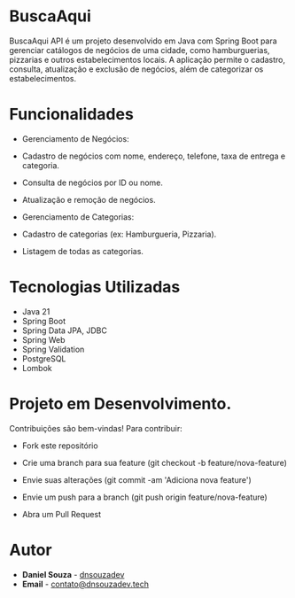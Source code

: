 # BuscaAqui

BuscaAqui API é um projeto desenvolvido em Java com Spring Boot para gerenciar catálogos de negócios de uma cidade, como hamburguerias, pizzarias e outros estabelecimentos locais. A aplicação permite o cadastro, consulta, atualização e exclusão de negócios, além de categorizar os estabelecimentos.

# Funcionalidades

* Gerenciamento de Negócios:

* Cadastro de negócios com nome, endereço, telefone, taxa de entrega e categoria.

* Consulta de negócios por ID ou nome.

* Atualização e remoção de negócios.

* Gerenciamento de Categorias:

* Cadastro de categorias (ex: Hamburgueria, Pizzaria).

* Listagem de todas as categorias.

# Tecnologias Utilizadas

* Java 21
* Spring Boot
* Spring Data JPA, JDBC
* Spring Web
* Spring Validation
* PostgreSQL
* Lombok

# Projeto em Desenvolvimento.

Contribuições são bem-vindas! Para contribuir:

* Fork este repositório

* Crie uma branch para sua feature (git checkout -b feature/nova-feature)

* Envie suas alterações (git commit -am 'Adiciona nova feature')

* Envie um push para a branch (git push origin feature/nova-feature)

* Abra um Pull Request

# Autor

* **Daniel Souza** - [dnsouzadev](https://www.github.com/dnsouzadev)
* **Email** - [contato@dnsouzadev.tech](mailto:contato@dnsouzadev.tech)